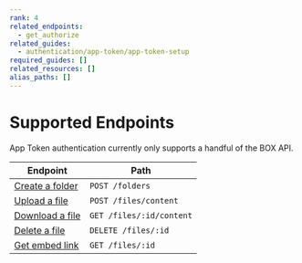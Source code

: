 ```yaml
---
rank: 4
related_endpoints:
  - get_authorize
related_guides:
  - authentication/app-token/app-token-setup
required_guides: []
related_resources: []
alias_paths: []
---
```


# Supported Endpoints

App Token authentication currently only supports a handful of the BOX API.

| Endpoint                                     | Path                     |
| -------------------------------------------- | ------------------------ |
| [Create a folder](e://post-folders)          | `POST /folders`    |
| [Upload a file](e://post-files-content)      | `POST /files/content`    |
| [Download a file](e://get-files-id-content)  | `GET /files/:id/content` |
| [Delete a file](e://delete-files-id) | `DELETE /files/:id`      |
| [Get embed link](e://get-files-id)          | `GET /files/:id`         |
